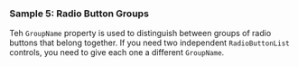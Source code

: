 ### Sample 5: Radio Button Groups

Teh `GroupName` property is used to distinguish between groups of radio buttons that belong together. If you need two independent `RadioButtonList` controls, you need to give each one a different `GroupName`.
